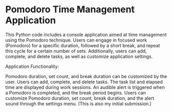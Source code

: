 # Pomodoro Time Management Application
  This Python code includes a console application aimed at time management using the Pomodoro technique. Users can engage in focused work (Pomodoro) for a specific duration, followed by a short break, and repeat this cycle for a certain number of sets. Additionally, users can add, complete, and delete tasks, as well as customize application     settings.
  
  Application Functionality:
  
  Pomodoro duration, set count, and break duration can be customized by the user.
  Users can add, complete, and delete tasks.
  The task list and elapsed time are displayed during work sessions.
  An audible alert is triggered when a Pomodoro is completed, and the break period begins.
  Users can customize Pomodoro duration, set count, break duration, and the alert sound through the settings menu.
  (This is also my initial submission.)





